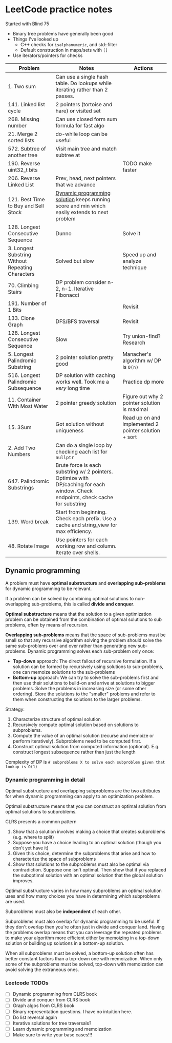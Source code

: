 # LeetCode practice notes

Started with Blind 75

* Binary tree problems have generally been good
* Things I've looked up
    * C++ checks for `isalphanumeric`, and std::filter
    * Default construction in maps/sets with `[]`
* Use iterators/pointers for checks

| Problem | Notes | Actions |
| -----   | ----- | ------  |
| 1. Two sum | Can use a single hash table. Do lookups while iterating  rather than 2 passes. |
| 141. Linked list cycle | 2 pointers (tortoise and hare) or visited set | |
| 268. Missing number | Can use closed form sum formula for fast algo | |
| 21. Merge 2 sorted lists | do-while loop can be useful | |
| 572. Subtree of another tree | Visit main tree and match subtree at  | |each node
| 190. Reverse uint32_t bits | | TODO make faster |
| 206. Reverse Linked List | Prev, head, next pointers that we advance | |
| 121. Best Time to Buy and Sell Stock | [Dynamic programming solution](leetcode.cpp) keeps running score and min which easily extends to next problem |  |
| 128. Longest Consecutive Sequence | Dunno | Solve it |
| 3. Longest Substring Without Repeating Characters | Solved but slow | Speed up and analyze technique |
| 70. Climbing Stairs | DP problem consider n-2, n-1. Iterative Fibonacci |  |
| 191. Number of 1 Bits | | Revisit |
| 133. Clone Graph | DFS/BFS traversal | Revisit |
| 128. Longest Consecutive Sequence | Slow | Try union-find? Research |
| 5. Longest Palindromic Substring | 2 pointer solution pretty good | Manacher's algorithm w/ DP is `O(n)` |
| 516. Longest Palindromic Subsequence | DP solution with caching works well. Took me a *very* long time | Practice dp more |
| 11. Container With Most Water | 2 pointer greedy solution | Figure out why 2 pointer solution is maximal |
| 15. 3Sum | Got solution without uniqueness | Read up on and implemented 2 pointer solution + sort |
| 2. Add Two Numbers | Can do a single loop by checking each list for `nullptr` | |
| 647. Palindromic Substrings | Brute force is each substring w/ 2 pointers. Optimize with DP/caching for each window. Check endpoints, check cache for substring| |
| 139. Word break | Start from beginning. Check each prefix. Use a cache and string_view for max  efficiency. | |
| 48. Rotate Image | Use pointers for each working row and column. Iterate over shells. | |
## Dynamic programming

A problem must have **optimal substructure** and **overlapping sub-problems** for dynamic programming to be relevant.

If a problem can be solved by combining optimal solutions to non-overlapping sub-problems, this is called **divide and conquer**.

**Optimal substructure** means that the solution to a given optimization problem can be obtained from the combination of optimal solutions to sub problems, often by means of recursion.

**Overlapping sub-problems** means that the space of sub-problems must be small so that any recursive algorithm solving the problem should solve the same sub-problems over and over rather than generating new sub-problems. Dynamic programming solves each sub-problem only once:

* **Top-down** approach: The direct fallout of recursive formulation. If a solution can be formed by recursively using solutions to sub-problems, one can memoize solutions to the sub-problems
* **Bottom-up** approach: We can try to solve the sub-problems first and then use their solutions to build-on and arrive at solutions to bigger problems. Solve the problems in increasing size (or some other ordering). Store the solutions to the "smaller" problems and refer to them when constructing the solutions to the larger problems.

Strategy:

1. Characterize structure of optimal solution
2. Recursively compute optimal solution based on solutions to subproblems.
3. Compute the value of an optimal solution (recurse and memoize or perform iteratively). Subproblems need to be computed first.
4. Construct optimal solution from computed information (optional). E.g. construct longest subsequence rather than just the length

Complexity of DP is `# subproblems X to solve each subproblem given that lookup is O(1)`

### Dynamic programming in detail

Optimal substructure and overlapping subproblems are the two attributes for when dynamic programming can apply to an optimization problem.

Optimal substructure means that you can construct an optimal solution from optimal solutions to subproblems.

CLRS presents a common pattern

1. Show that a solution involves making a choice that creates subproblems (e.g. where to split)
2. Suppose you have a choice leading to an optimal solution (though you don't yet have it)
3. Given this choice, determine the subproblems that arise and how to characterize the space of subproblems
4. Show that solutions to the subproblems must also be optimal via contradiction. Suppose one isn't optimal. Then show that if you replaced the suboptimal solution with an optimal solution that the global solution improves.

Optimal substructure varies in how many subproblems an optimal solution uses and how many choices you have in determining which subproblems are used.

Subproblems must also be **independent** of each other.

Subproblems must also overlap for dynamic programming to be useful. If they don't overlap then you're often just in divide and conquer land. Having the problems overlap means that you can leverage the repeated problems to make your algorithm more efficient either by memoizing in a top-down solution or building up solutions in a bottom-up solution.

When all subproblems must be solved, a bottom-up solution often has better constant factors than a top-down one with memoization. When only some of the subproblems must be solved, top-down with memoization can avoid solving the extraneous ones.

### Leetcode TODOs

* [ ] Dynamic programming from CLRS book
* [ ] Divide and conquer from CLRS book
* [ ] Graph algos from CLRS book
* [ ] Binary representation questions. I have no intuition here.
* [ ] Do list reversal again
* [ ] Iterative solutions for tree traversals?
* [ ] Learn dynamic programming and memoization
* [ ] Make sure to write your base cases!!!
